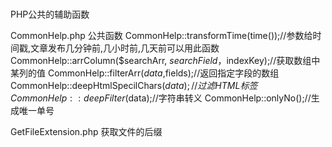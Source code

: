 # 
PHP公共的辅助函数


CommonHelp.php   公共函数
    CommonHelp::transformTime(time());//参数给时间戳,文章发布几分钟前,几小时前,几天前可以用此函数
    CommonHelp::arrColumn($searchArr, $searchField，$indexKey);//获取数组中某列的值
    CommonHelp::filterArr($data,$fields);//返回指定字段的数组
    CommonHelp::deepHtmlSpecilChars($data);//过滤HTML标签
    CommonHelp::deepFilter($data);//字符串转义
    CommonHelp::onlyNo();//生成唯一单号

GetFileExtension.php 获取文件的后缀


